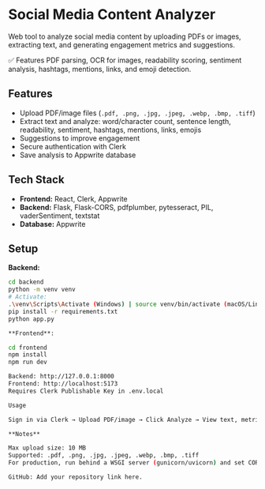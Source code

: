 # Social Media Content Analyzer

Web tool to analyze social media content by uploading PDFs or images, extracting text, and generating engagement metrics and suggestions.

✅ Features PDF parsing, OCR for images, readability scoring, sentiment analysis, hashtags, mentions, links, and emoji detection.

## Features

- Upload PDF/image files (`.pdf, .png, .jpg, .jpeg, .webp, .bmp, .tiff`)  
- Extract text and analyze: word/character count, sentence length, readability, sentiment, hashtags, mentions, links, emojis  
- Suggestions to improve engagement  
- Secure authentication with Clerk  
- Save analysis to Appwrite database  

## Tech Stack

- **Frontend:** React, Clerk, Appwrite  
- **Backend:** Flask, Flask-CORS, pdfplumber, pytesseract, PIL, vaderSentiment, textstat  
- **Database:** Appwrite  

## Setup

**Backend:**  
```bash
cd backend
python -m venv venv
# Activate:
.\venv\Scripts\Activate (Windows) | source venv/bin/activate (macOS/Linux)
pip install -r requirements.txt
python app.py

**Frontend**:

cd frontend
npm install
npm run dev

Backend: http://127.0.0.1:8000
Frontend: http://localhost:5173
Requires Clerk Publishable Key in .env.local

Usage

Sign in via Clerk → Upload PDF/image → Click Analyze → View text, metrics & suggestions.

**Notes**

Max upload size: 10 MB
Supported: .pdf, .png, .jpg, .jpeg, .webp, .bmp, .tiff
For production, run behind a WSGI server (gunicorn/uvicorn) and set CORS origins

GitHub: Add your repository link here.